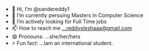 - 👋 Hi, I’m @sandereddy1
- 👀 I’m currently persuing Masters in Computer Science
- 🌱 I’m actively looking for Full Time jobs
- 📫 How to reach me ...reddysleshaaa@gmail.com
- 😄 Pronouns: ...she/her/hers
- ⚡ Fun fact: ...Iam an international student.

<!---
sandereddy1/sandereddy1 is a ✨ special ✨ repository because its `README.md` (this file) appears on your GitHub profile.
You can click the Preview link to take a look at your changes.
--->
